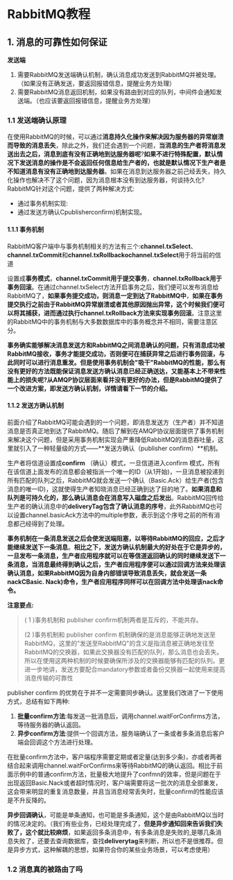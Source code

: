 # RabbitMQ教程







## 1. 消息的可靠性如何保证

**发送端**

1. 需要RabbitMQ发送端确认机制，确认消息成功发送到RabbitMQ并被处理。 （如果没有正确发送，要返回报错信息，提醒业务方处理）
2. 需要RabbitMQ消息返回机制，如果没有路由到对应的队列，中间件会通知发送端。（也应该要返回报错信息，提醒业务方处理）





### 1.1 发送端确认原理

在使用RabbitMQ的时候，可以通过**消息持久化操作来解决因为服务器的异常崩溃而导致的消息丢失**，除此之外，我们还会遇到一个问题，**当消息的生产者将消息发送出去之后，消息到底有没有正确地到达服务器呢**?**如果不进行特殊配置，默认情况下发送消息的操作是不会返回任何信息给生产者的，也就是默认情况下生产者是不知道消息有没有正确地到达服务器**。如果在消息到达服务器之前己经丢失，持久化操作也解决不了这个问题，因为消息根本没有到达服务器，何谈持久化?RabbitMQ针对这个问题，提供了两种解决方式:

- 通过事务机制实现:
- 通过发送方确认Cpublisherconfirm)机制实现。



#### 1.1.1 事务机制

RabbitMQ客户端中与事务机制相关的方法有三个:**channel.txSelect**、**channel.txCommit**和**channel.txRollbackochannel.txSelect**用于将当前的信道

设置成**事务模式**，**channel.txCommit用于提交事务**，**channel.txRollback用于事务回滚**。在通过channel.txSelect方法开启事务之后，我们便可以发布消息给RabbitMQ了，**如果事务提交成功，则消息一定到达了RabbitMQ中**，**如果在事务提交执行之前由于RabbitMQ异常崩溃或者其他原因抛出异常，这个时候我们便可以将其捕获，进而通过执行channel.txRollback方法来实现事务回滚**。注意这里的RabbitMQ中的事务机制与大多数数据库中的事务概念井不相同，需要注意区分。

**事务确实能够解决消息发送方和RabbitMQ之间消息确认的问题，只有消息成功被RabbitMQ接收，事务才能提交成功，否则便可在捕获异常之后进行事务回滚，与此同时可以进行消息重发。但是使用事务机制会"吸干"RabbitMQ的性能，那么有没有更好的方法既能保证消息发送方确认消息已经正确送达，又能基本上不带来性能上的损失呢?从AMQP协议层面来看并没有更好的办法，但是RabbitMQ提供了一个改进方案，即发送方确认机制，详情请看下一节的介绍。**



#### 1.1.2 发送方确认机制

前面介绍了RabbitMQ可能会遇到的一个问题，即消息发送方（生产者）并不知道消息是否真正地到达了RabbitMQ。随后了解到在AMQP协议层面提供了事务机制来解决这个问题，但是采用事务机制实现会严重降低RabbitMQ的消息吞吐量，这里就引入了一种轻量级的方式——**发送方确认（publisher confirm）**机制。

生产者将信道设置成**confirm** （确认）模式，一旦信道进入confirm 模式，所有在该信道上面发布的消息都会被指派一个唯一的ID（从1开始)，一旦消息被投递到所有匹配的队列之后，RabbitMQ就会发送一个确认（Basic.Ack）给生产者(包含消息的唯一ID)，这就使得生产者知晓消息已经正确到达了目的地了。**如果消息和队列是可持久化的，那么确认消息会在消息写入磁盘之后发出**。RabbitMQ回传给生产者的确认消息中的**deliveryTag包含了确认消息的序号**，此外RabbitMQ也可以设置channel.basicAck方法中的multiple参数，表示到这个序号之前的所有消息都己经得到了处理。



**事务机制在一条消息发送之后会使发送端阻塞，以等待RabbitMQ的回应，之后才能继续发送下一条消息**。**相比之下，发送方确认机制最大的好处在于它是异步的，一旦发布一条消息，生产者应用程序就可以在等信道返回确认的同时继续发送下一条消息，当消息最终得到确认之后，生产者应用程序便可以通过回调方法来处理该确认消息，如果RabbitMQ因为自身内部错误导致消息丢失，就会发送一条nackCBasic. Nack)命令，生产者应用程序同样可以在回调方法中处理该nack命令。**



**注意要点:**

> ( 1 )事务机制和 publisher confirm机制两者是互斥的，不能共存。
>
>  (2 )事务机制和 publisher confirm 机制确保的是消息能够正确地发送至RabbitMQ，这里的"发送至RabbitMQ"的含义是指消息被正确地发往至RabbitMQ的交换器，如果此交换器没有匹配的队列，那么消息也会丢失。所以在使用这两种机制的时候要确保所涉及的交换器能够有匹配的队列。更进一步地讲，发送方要配合mandatory参数或者备份交换器一起使用来提高消息传输的可靠性



publisher confirm 的优势在于并不一定需要同步确认。这里我们改进了一下使用方式，总结有如下两种:

1. **批量confirm方法**:每发送一批消息后，调用channel.waitForConfirms方法，等待服务器的确认返回。
2. **异步confirm方法**:提供一个回调方法，服务端确认了一条或者多条消息后客户端会回调这个方法进行处理。

在批量confirm方法中，客户端程序需要定期或者定量(达到多少条)，亦或者两者结合起来调用channel.waitForConfirms来等待RabbitMQ的确认返回。相比于前面示例中的普通confirm方法，批量极大地提升了confmn的效率，但是问题在于出现返回Basic.Nack或者超时情况时，客户端需要将这一批次的消息全部重发，这会带来明显的重复消息数量，并且当消息经常丢失时，批量confirm的性能应该是不升反降的。

**异步回调确认**，可能是单条通知，也可能是多条通知，这个是由RabbitMQ以当时的情况决定的。（我们有些业务，已经处理完成了，**但是异步通知回来告诉我们失败了，这个就比较麻烦**，如果返回多条消息中，有多条消息是失败的,是哪几条消息失败了，还要去查询数据库，查找**deliverytag**来判断，所以也不是很推荐。但是异步方式，这种解耦的思想，如果符合你的某些业务场景，可以考虑使用）



### 1.2 消息真的被路由了吗

